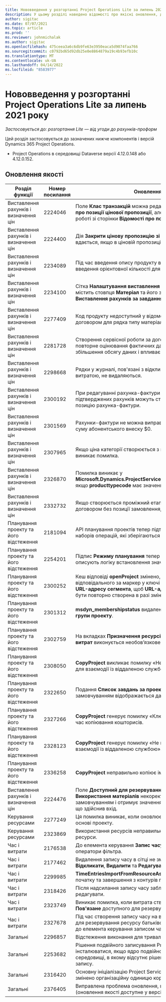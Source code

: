 ```yaml
---
title: Нововведення у розгортанні Project Operations Lite за липень 2021 року
description: У цьому розділі наведено відомості про якісні оновлення, доступні у випуску розгортання Project Operations Lite за липень 2021 року.
author: sigitac
ms.date: 07/07/2021
ms.topic: article
ms.prod: ''
ms.reviewer: johnmichalak
ms.author: sigitac
ms.openlocfilehash: 475ceea3a6c6db9fe63e3950eaca5d9074faa766
ms.sourcegitcommit: c0792bd65d92db25e0e8864879a19c4b93efb10c
ms.translationtype: MT
ms.contentlocale: uk-UA
ms.lasthandoff: 04/14/2022
ms.locfileid: "8583977"
---
```

# <a name="whats-new-july-2021---project-operations-lite-deployment"></a>Нововведення у розгортанні Project Operations Lite за липень 2021 року

_Застосовується до: розгортання Lite — від угоди до рахунків-проформ_

Цей розділ застосовується до зазначених нижче компонентів і версій Dynamics 365 Project Operations.

  - Project Operations в середовищі Dataverse версії 4.12.0.148 або 4.12.0.152.

## <a name="quality-updates"></a>Оновлення якості
| **Розділ функції**              | **Номер посилання** | **Оновлення якості**                                                                                                                                                                                             |
|-------------------------------|----------------------|----------------------------------------------------------------------------------------------------------------------------------------------------------------------------------------------------------------|
| Виставлення рахунків і визначення цін           | 2224046              | Поле **Клас транзакцій** можна редагувати на вкладці **Відомості про позиції цінової пропозиції**, але його буде заблоковано при роботі зі сторінки **Відомості про позиції цінової пропозиції**.                                                                     |
| Виставлення рахунків і визначення цін           | 2224400              | Дія **Закрити цінову пропозицію зі станом «Реалізовано»** не вдається, якщо в ціновій пропозиції немає проміжних етапів.                                                                                                                                    |
| Виставлення рахунків і визначення цін           | 2234089              | Під час введення опису продукту вручну його буде очищено після введення орієнтовної кількості для матеріалів.                                                                                                                         |
| Виставлення рахунків і визначення цін           | 2234100              | Сітка **Налаштування виставлення рахунків за завдання** не містить стовпця **Матеріал** та його значення на вкладці **Виставлення рахунків за завдання** проекту.                                                                                                       |
| Виставлення рахунків і визначення цін           | 2277409              | Код продукту недоступний у відомостях про сервісну роботу за договором для рядка типу матеріалу.                                                                                                                                        |
| Виставлення рахунків і визначення цін           | 2281728              | Створення сервісної роботи за договором виконує зайве повторне оцінювання фактичних даних, що спричиняє значне збільшення обсягу даних і впливає на продуктивність.                                                                                |
| Виставлення рахунків і визначення цін           | 2298668              | Рядки у журналі, пов'язані з відкликаною та видаленою витратою, не видаляються.                                                                                                                                     |
| Виставлення рахунків і визначення цін           | 2300192              | При редагуванні рахунка-фактури кількома користувачами для підтверджених рахунків можуть створюватися нові відомості про позицію рахунка-фактури.                                                                                   |
| Виставлення рахунків і визначення цін           | 2301569              | Рахунки-фактури не можна виправляти, якщо було застосовано суму абонентського внеску \$0.                                                                                                                                        |
| Виставлення рахунків і визначення цін           | 2307965              | Якщо ціна категорії створюється з відсутніми значеннями, виникає помилка.                                                                                                                           |
| Виставлення рахунків і визначення цін           | 2326870              | Помилка виникає у **Microsoft.Dynamics.ProjectService.Plugins.PostInvoiceLineDelete**, якщо **producttypecode** має значення null.                                                                            |
| Виставлення рахунків і визначення цін           | 2332732              | Якщо створюється проміжний етап сервісної роботи за договором без позиції замовлення, виникає помилка.                                                                                                                |
| Планування проекту та його відстеження | 2181094              | API планування проектів тепер підтримує журнали PSS і журнали наборів операцій, які зберігаються протягом 90 днів.                                                                                                                  |
| Планування проекту та його відстеження | 2254201              | Підпис **Режиму планування** тепер містить подробиці, що описують логіку встановлення значень за замовчуванням.                                                                                                                                      |
| Планування проекту та його відстеження | 2300252              | Кеш відповіді **openProject** змінено, і тепер він містить відповідального за маркер у ключі кеша, **базову URL-адресу** та **URL-адресу сегмента**, щоб **URL-адреса запиту** завжди могла бути повторно створена в разі змінення **базової URL-адреси**. |
| Планування проекту та його відстеження | 2301312              | **msdyn_membershipstatus** видалено з подання **Учасник робочої групи проекту**.                                                                                                                                        |
| Планування проекту та його відстеження | 2302759              | На вкладках **Призначення ресурсів**, **Кошторис** та **Кошторис витрат** виконується необов’язкове завантаження продуктів.                                                                                                        |
| Планування проекту та його відстеження | 2308050              | **CopyProject** викликає помилку «Не вдалося отримати маркер для взаємодії із віддаленою службою».                                                                                                                           |
| Планування проекту та його відстеження | 2322650              | Подання **Список завдань за проектом** оновлено, і тепер там за замовчуванням відображається дата завдання.                                                                                                            |
| Планування проекту та його відстеження | 2327266              | **CopyProject** генерує помилку «Ключ не знайдено у словнику» під час копіювання кошторисів.                                                                                                      |
| Планування проекту та його відстеження | 2328123              | **CopyProject** генерує помилку «Не вдалося отримати маркер для взаємодії із віддаленою службою».                                                                                                                          |
| Планування проекту та його відстеження | 2336258              | **CopyProject** неправильно копіює імена позицій для ресурсів.                                                                                                                                                 |
| Виставлення рахунків і визначення цін           | 2224476              | Поле **Доступний для резервування ресурс** на сторінці **Використання матеріалів** некоректно скидається до значення за замовчуванням і отримує значення, що відповідає користувачу, що здійснив вхід.                                                                                                            |
| Керування ресурсами           | 2277249              | Ця помилка виникає, коли оновлюється вимога ресурсу не на основі проекту.                                                                                                            |
| Керування ресурсами           | 2323869              | Використання ресурсів неправильно розпізнає фільтровані ресурси.                                                                                                                                             |
| Час і витрати              | 2176538              | До елемента керування **Запис часу** застосовуються неправильні оператори фільтра.                                                                                                                                                   |
| Час і витрати              | 2177462              | Видалення запису часу в сітці не змінює стан кнопок **Надіслати**, **Відкликати**, **Видалити** та **Редагувати запис** належним чином.                                                                                        |
| Час і витрати              | 2299985              | **TimeEntriesImportFromResourceAssignment** не зберігає час початку та завершення з контурів призначень.                                                                                                  |
| Час і витрати              | 2318426              | Після надсилання запису часу заблоковані поля можна редагувати.                                                                                                                                   |
| Час і витрати              | 2323749              | Виникає помилка, коли витрата створюється на вкладці **Пов'язане** доступного для резервування ресурсу.                                                                                                      |
| Час і витрати              | 2327678              | Під час створення запису часу на вкладці **Пов'язане** доступного для резервування ресурсу батьківський ресурс не передається до елемента керування записом часу.                                                                            |
| Загальні                       | 2296857              | Відстеження виконання для тривалих завдань.                                                                                                                                                                        |
| Загальні                       | 2253682              | Рішення подвійного записування Project Operations не повинно інсталюватися, якщо ядро подвійного запису інстальовано в середовищі, в якому відсутнє рішення оркестрації подвійного запису.                                                |
| Загальні                       | 2316420              | Основну ініціалізацію Project Service не вдається виконати, якщо змінено організаційну одиницю користувача програми.                                                                                                                     |
| Загальні                       | 2376405              | Виправлена проблема оновлення, викликана видавцем (оновлення якості доступне у версії 4.12.0.152)                                                                                                                     |
